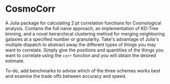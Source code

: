 # CosmoCorr 

A Julia package for calculating 2 pt correlation functions for Cosmological analysis. Contains the full naive approach, an implementation of KD-Tree binning, and a novel heirarchical clustering method for merging neighboring galaxies at a specified number or granularity. Take's advantage of Julia's multiple dispatch to abstract away the different types of things you may want to correlate. Simply give the positions and quantities of the things you want to correlate using the `corr` function and you will obtain the desired estimate.

To-do, add benchmarks to advise which of the three schemes works best and examine the trade offs between accuracy and speed.
